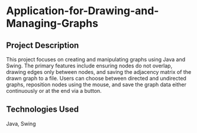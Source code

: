 # Application-for-Drawing-and-Managing-Graphs
## Project Description
This project focuses on creating and manipulating graphs using Java and Swing. The primary features include ensuring nodes do not overlap, drawing edges only between nodes, and saving the adjacency matrix of the drawn graph to a file. Users can choose between directed and undirected graphs, reposition nodes using the mouse, and save the graph data either continuously or at the end via a button.

## Technologies Used
Java, Swing
